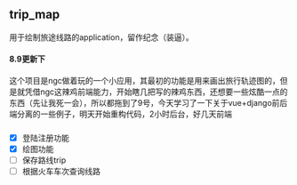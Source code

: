 ## trip_map

用于绘制旅途线路的application，留作纪念（装逼）。

#### 8.9更新下

这个项目是ngc做着玩的一个小应用，其最初的功能是用来画出旅行轨迹图的，但是就凭借ngc这辣鸡前端能力，开始瞎几把写的辣鸡东西，还想要一些炫酷一点的东西（先让我死一会），所以都拖到了9号，今天学习了一下关于vue+django前后端分离的一些例子，明天开始重构代码，2小时后台，好几天前端

###
- [x] 登陆注册功能
- [x] 绘图功能
- [ ] 保存路线trip
- [ ] 根据火车车次查询线路

### 

